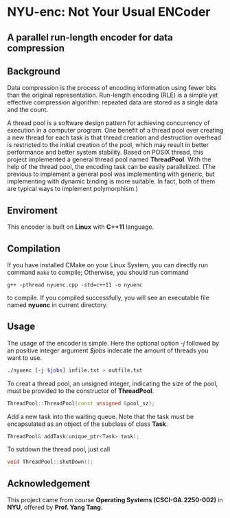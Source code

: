 # NYU-enc: Not Your Usual ENCoder

## A parallel run-length encoder for data compression

## Background

Data compression is the process of encoding information using fewer bits than the original representation. Run-length encoding (RLE) is a simple yet effective compression algorithm: repeated data are stored as a single data and the count.

A thread pool is a software design pattern for achieving concurrency of execution in a computer program. One benefit of a thread pool over creating a new thread for each task is that thread creation and destruction overhead is restricted to the initial creation of the pool, which may result in better performance and better system stability. Based on POSIX thread, this project implemented a general thread pool named **ThreadPool**. With the help of the thread pool, the encoding task can be easily parallelized. (The previous to implement a general pool was implementing with generic, but implementing with dynamic binding is more suitable. In fact, both of them are typical ways to implement polymorphism.)

## Enviroment

This encoder is built on **Linux** with **C++11** language.

## Compilation

If you have installed CMake on your Linux System, you can directly run command `make` to compile; Otherwise, you should run command

`g++ -pthread nyuenc.cpp -std=c++11 -o nyuenc`

to compile.
If you compiled successfully, you will see an executable file named **nyuenc** in current directory.

## Usage

The usage of the encoder is simple. Here the optional option _-j_ followed by an positive integer argument _$jobs_ indecate the amount of threads you want to use.

```bash
./nyuenc [-j $jobs] infile.txt > outfile.txt
```

To creat a thread pool, an unsigned integer, indicating the size of the pool, must be provided to the constructor of **ThreadPool**.

```C++
ThreadPool::ThreadPool(const unsigned &pool_sz);
```

Add a new task into the waiting queue. Note that the task must be encapsulated as an object of the subclass of class **Task**.

```C++
ThreadPool& addTask(unique_ptr<Task> task);
```

To sutdown the thread pool, just call

```C++
void ThreadPool::shutDown();
```

## Acknowledgement

This project came from course **Operating Systems (CSCI-GA.2250-002)** in **NYU**, offered by **Prof. Yang Tang**.
